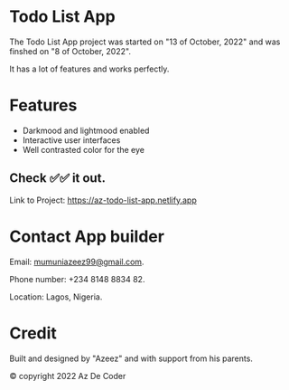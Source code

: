 # Todo List App
The Todo List App project was started on "13 of October, 2022" and was finshed on "8 of October, 2022". 

It has a lot of features and works perfectly. 

# Features
* Darkmood and lightmood enabled
* Interactive user interfaces
* Well contrasted color for the eye

## Check ✅✅ it out.

Link to Project: https://az-todo-list-app.netlify.app

# Contact App builder
Email: mumuniazeez99@gmail.com.

Phone number: +234 8148 8834 82.

Location: Lagos, Nigeria.

# Credit
Built and designed by "Azeez" and with support from his parents.

 © copyright 2022 Az De Coder